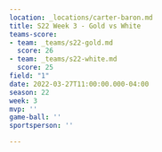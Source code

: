 ```yaml
---
location: _locations/carter-baron.md
title: S22 Week 3 - Gold vs White
teams-score:
- team: _teams/s22-gold.md
  score: 26
- team: _teams/s22-white.md
  score: 25
field: "1"
date: 2022-03-27T11:00:00.000-04:00
season: 22
week: 3
mvp: ''
game-ball: ''
sportsperson: ''

---
```

